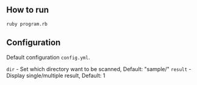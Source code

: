 ## How to run

```ruby program.rb```

## Configuration

Default configuration `config.yml`.

`dir` - Set which directory want to be scanned, Default: "sample/"
`result` - Display single/multiple result, Default: 1
